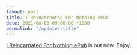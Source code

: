 ```yaml
---
layout: post
title: I Reincarnated For Nothing ePub
date: 2021-08-03 09:00:00 +1000
permalink: "/update/:title"
---
```

[I Reincarnated For Nothing ePub](/i-reincarnated-for-nothing) is out now. Enjoy.
